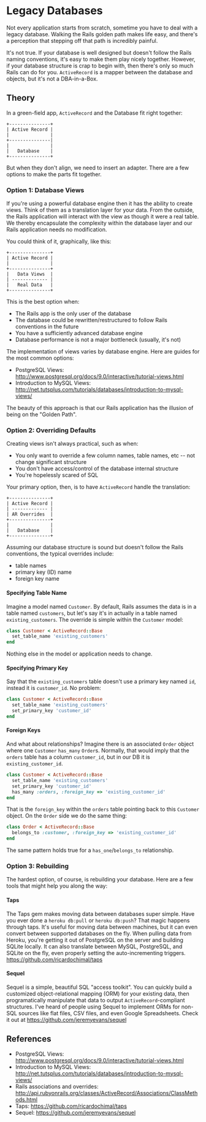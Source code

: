# Legacy Databases

Not every application starts from scratch, sometime you have to deal with a legacy database. Walking the Rails golden path makes life easy, and there's a perception that stepping off that path is incredibly painful. 

It's not true. If your database is well designed but doesn't follow the Rails naming conventions, it's easy to make them play nicely together. However, if your database structure is crap to begin with, then there's only so much Rails can do for you. `ActiveRecord` is a mapper between the database and objects, but it's not a DBA-in-a-Box.

## Theory

In a green-field app, `ActiveRecord` and the Database fit right together:

```
+---------------+
| Active Record |
|               |
+---------------|
|               |
|   Database    |
+---------------+
```

But when they don't align, we need to insert an adapter. There are a few options to make the parts fit together. 

### Option 1: Database Views

If you're using a powerful database engine then it has the ability to create views. Think of them as a translation layer for your data. From the outside, the Rails application will interact with the view as though it were a real table. We thereby encapsulate the complexity within the database layer and our Rails application needs no modification.

You could think of it, graphically, like this:

```
+---------------+
| Active Record |
|               |
+---------------+
|   Data Views  |
| ------------- |
|   Real Data   |
+---------------+
```

This is the best option when:

* The Rails app is the only user of the database
* The database could be rewritten/restructured to follow Rails conventions in the future
* You have a sufficiently advanced database engine
* Database performance is not a major bottleneck (usually, it's not)

The implementation of views varies by database engine. Here are guides for the most common options:

* PostgreSQL Views: http://www.postgresql.org/docs/9.0/interactive/tutorial-views.html
* Introduction to MySQL Views: http://net.tutsplus.com/tutorials/databases/introduction-to-mysql-views/

The beauty of this approach is that our Rails application has the illusion of being on the "Golden Path".

### Option 2: Overriding Defaults

Creating views isn't always practical, such as when:

* You only want to override a few column names, table names, etc -- not change significant structure
* You don't have access/control of the database internal structure
* You're hopelessly scared of SQL

Your primary option, then, is to have `ActiveRecord` handle the translation:

```
+---------------+
| Active Record |
| ------------- |
| AR Overrides  |
+---------------+
|               |
|   Database    |
+---------------+
```

Assuming our database structure is sound but doesn't follow the Rails conventions, the typical overrides include:

* table names
* primary key (ID) name
* foreign key name

#### Specifying Table Name

Imagine a model named `Customer`. By default, Rails assumes the data is in a table named `customers`, but let's say it's in actually in a table named `existing_customers`. The override is simple within the `Customer` model:

```ruby
class Customer < ActiveRecord::Base
  set_table_name 'existing_customers'
end
```

Nothing else in the model or application needs to change.

#### Specifying Primary Key

Say that the `existing_customers` table doesn't use a primary key named `id`, instead it is `customer_id`. No problem:

```ruby
class Customer < ActiveRecord::Base
  set_table_name 'existing_customers'
  set_primary_key 'customer_id'
end
```

#### Foreign Keys

And what about relationships? Imagine there is an associated `Order` object where one `Customer` `has_many` `Order`s. Normally, that would imply that the `orders` table has a column `customer_id`, but in our DB it is `existing_customer_id`.

```ruby
class Customer < ActiveRecord::Base
  set_table_name 'existing_customers'
  set_primary_key 'customer_id'
  has_many :orders, :foreign_key => 'existing_customer_id'
end
```

That is the `foreign_key` within the `orders` table pointing back to this `Customer` object. On the `Order` side we do the same thing:

```ruby
class Order < ActiveRecord::Base
  belongs_to :customer, :foreign_key => 'existing_customer_id'
end
```

The same pattern holds true for a `has_one`/`belongs_to` relationship.

### Option 3: Rebuilding

The hardest option, of course, is rebuilding your database. Here are a few tools that might help you along the way:

#### Taps

The Taps gem makes moving data between databases super simple. Have you ever done a `heroku db:pull` or `heroku db:push`? That magic happens through taps. It's useful for moving data between machines, but it can even convert between supported databases on the fly. When pulling data from Heroku, you're getting it out of PostgreSQL on the server and building SQLite locally. It can also translate between MySQL, PostgreSQL, and SQLite on the fly, even properly setting the auto-incrementing triggers. https://github.com/ricardochimal/taps

#### Sequel

Sequel is a simple, beautiful SQL "access toolkit". You can quickly build a customized object-relational mapping (ORM) for your existing data, then programatically manipulate that data to output `ActiveRecord`-compliant structures. I've heard of people using Sequel to implement ORMs for non-SQL sources like flat files, CSV files, and even Google Spreadsheets. Check it out at https://github.com/jeremyevans/sequel

## References

* PostgreSQL Views: http://www.postgresql.org/docs/9.0/interactive/tutorial-views.html
* Introduction to MySQL Views: http://net.tutsplus.com/tutorials/databases/introduction-to-mysql-views/
* Rails associations and overrides: http://api.rubyonrails.org/classes/ActiveRecord/Associations/ClassMethods.html
* Taps: https://github.com/ricardochimal/taps
* Sequel: https://github.com/jeremyevans/sequel

